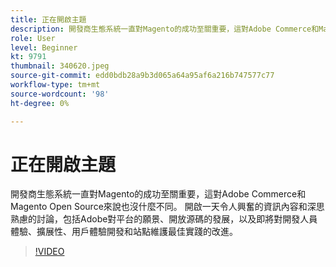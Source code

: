 ```yaml
---
title: 正在開啟主題
description: 開發商生態系統一直對Magento的成功至關重要，這對Adobe Commerce和Magento Open Source來說也沒什麼不同。 啟動……（說明應介於60到160個字元之間）
role: User
level: Beginner
kt: 9791
thumbnail: 340620.jpeg
source-git-commit: edd0bdb28a9b3d065a64a95af6a216b747577c77
workflow-type: tm+mt
source-wordcount: '98'
ht-degree: 0%

---
```


# 正在開啟主題

開發商生態系統一直對Magento的成功至關重要，這對Adobe Commerce和Magento Open Source來說也沒什麼不同。 開啟一天令人興奮的資訊內容和深思熟慮的討論，包括Adobe對平台的願景、開放源碼的發展，以及即將對開發人員體驗、擴展性、用戶體驗開發和站點維護最佳實踐的改進。

>[!VIDEO](https://video.tv.adobe.com/v/340620/?quality=12&learn=on)
